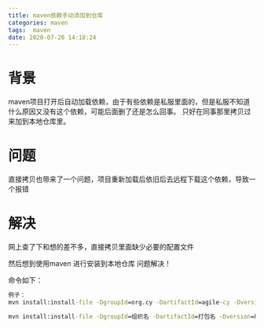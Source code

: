 ```yaml
---
title: maven依赖手动添加到仓库
categories: maven
tags:  maven
date: 2020-07-20 14:18:24
---
```


# 背景

maven项目打开后自动加载依赖，由于有些依赖是私服里面的，但是私服不知道什么原因又没有这个依赖，可能后面删了还是怎么回事。 只好在同事那里拷贝过来加到本地仓库里。

# 问题

直接拷贝也带来了一个问题，项目重新加载后依旧后去远程下载这个依赖，导致一个报错

# 解决

网上查了下和想的差不多，直接拷贝里面缺少必要的配置文件

然后想到使用maven 进行安装到本地仓库 问题解决！

命令如下：

```cmd
例子：
mvn install:install-file -DgroupId=org.cy -DartifactId=agile-cy -Dversion=0.2.1 -Dpackaging=jar -Dfile=D:\agile-resces-0.2.1.jar

mvn install:install-file -DgroupId=组织名 -DartifactId=打包名 -Dversion=版本号 -Dpackaging=包类型 -Dfile=要安装包的位置
```

